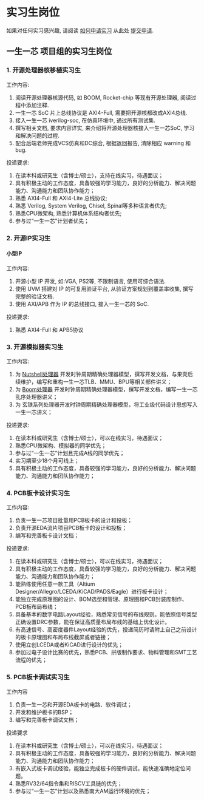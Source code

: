 # 实习生岗位

如果对任何实习感兴趣, 请阅读 [如何申请实习](./how-to-submit-application.md) 从此处 [提交申请](https://github.com/Zweisamkeiten/ysyx-internships/issues/new?assignees=&labels=request&template=internships.yaml).

## 一生一芯 项目组的实习生岗位

### 1. 开源处理器核移植实习生

工作内容:
1. 阅读开源处理器核源代码, 如 BOOM, Rocket-chip 等现有开源处理器, 阅读过程中添加注释.
2. 一生一芯 SoC 片上总线协议是 AXI4-Full, 需要把开源核都改成AXI4总线.
3. 接入一生一芯 iverilog-soc, 在仿真环境中, 通过所有测试集.
4. 撰写相关文档, 要求内容详实, 来介绍将开源处理器核接入一生一芯SoC, 学习和解决问题的过程.
5. 配合后端老师完成VCS仿真和DC综合, 根据返回报告, 清除相应 warning 和 bug.

投递要求:
1. 在读本科或研究生（含博士/硕士），支持在线实习，待遇面议；
2. 具有积极主动的工作态度，具备较强的学习能力，良好的分析能力、解决问题能力、沟通能力和团队协作能力；
3. 熟悉 AXI4-Full 和 AXI4-Lite 总线协议;
4. 熟悉 Verilog, System Verilog, Chisel, Spinal等多种语言者优先;
5. 熟悉CPU微架构, 熟悉计算机体系结构者优先;
6. 参与过“一生一芯”计划者优先；

### 2. 开源IP实习生

#### 小型IP  
工作内容:  
1. 开源小型 IP 开发, 如:VGA, PS2等, 不限制语言, 使用可综合语法.  
2. 使用 UVM 搭建对 IP 的可复用验证平台, 从验证方案规划到覆盖率收集, 撰写完整的验证文档.  
3. 使用 AXI/APB 作为 IP 的总线接口, 接入一生一芯的 SoC.  

投递要求: 
1. 熟悉 AXI4-Full 和 APB5协议


### 3. 开源模拟器实习生

工作内容: 
1. 为 [Nutshell处理器](https://github.com/OSCPU/NutShell) 开发时钟周期精确处理器模型，撰写开发文档，与果壳后续维护，编写和重构一生一芯TLB、MMU、BPU等相关部件讲义；
2. 为 [Boom处理器](https://github.com/chipsalliance/rocket-chip) 开发时钟周期精确处理器模型，撰写开发文档，编写一生一芯乱序处理器讲义；
3. 为 玄铁系列处理器开发时钟周期精确处理器模型，将工业级代码设计思想写入一生一芯讲义；

投递要求:
1. 在读本科或研究生（含博士/硕士），可以在线实习，待遇面议；
2. 熟悉CPU微架构、模拟器的同学优先；
3. 参与过“一生一芯”计划且完成A线的同学优先；
4. 实习期至少18个月可线上；
5. 具有积极主动的工作态度，具备较强的学习能力，良好的分析能力、解决问题能力、沟通能力和团队协作能力；


### 4. PCB板卡设计实习生 

工作内容:
1. 负责一生一芯项目批量用PCB板卡的设计和投板；
2. 负责开源EDA流片项目PCB板卡的设计和投板；
3. 编写和完善板卡设计文档；

投递要求:
1. 在读本科或研究生（含博士/硕士），可以在线实习，待遇面议；
2. 具有积极主动的工作态度，具备较强的学习能力，良好的分析能力、解决问题能力、沟通能力和团队协作能力；
3. 能熟练使用任意一款工具（Altium Designer/Allegro/LCEDA/KiCAD/PADS/Eagle）进行板卡设计；
4. 能独立完成原理图的设计、BOM选型和管理、原理图和PCB封装库制作、PCB板布局布线；
5. 具备基本的数字电路Layout经验，熟悉常见信号的布线规则。能依照信号类型正确设置DRC参数，能在保证高质量布局布线的基础上优化设计。
6. 有高速信号、高密度器件Layout经验的优先，投递简历时请附上自己之前设计的板卡原理图和布局布线截屏或者链接；
7. 使用立创LCEDA或者KiCAD进行设计的优先；
8. 参加过电子设计比赛的优先，熟悉PCB、拼版制作要求、物料管理和SMT工艺流程的优先；
 
### 5. PCB板卡调试实习生

工作内容
1. 负责一生一芯和开源EDA板卡的电路、软件调试；
2. 开发和维护板卡的BSP；
3. 编写和完善板卡调试文档；

投递要求
1. 在读本科或研究生（含博士/硕士），可以在线实习，待遇面议；
2. 具有积极主动的工作态度，具备较强的学习能力，良好的分析能力、解决问题能力、沟通能力和团队协作能力；
3. 有嵌入式板卡调试经验，能独立完成板卡的硬件调试，能快速准确地定位问题。
4. 熟悉RV32/64指令集和RISCV工具链的优先；
5. 参与过“一生一芯”计划以及熟悉南大AM运行环境的优先；
